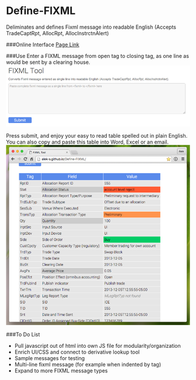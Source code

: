 # Define-FIXML
Deliminates and defines Fixml message into readable English (Accepts TradeCaptRpt, AllocRpt, AllocInstrctnAlert)

###Online Interface
[Page Link](http://alek-s.github.io/Define-FIXML/)


###Use
Enter a FIXML message from open tag to closing tag, as one line as would be sent by a clearing house.
![Alt text](./formscreenshot.png)

Press submit, and enjoy your easy to read table spelled out in plain English. You can also copy and paste this table into Word, Excel or an email.
![Alt text](./screenshot.png)



###To Do List
* Pull javascript out of html into own JS file for modularity/organization
* Enrich UI/CSS and connect to derivative lookup tool
* Sample messages for testing
* Multi-line fixml message (for example when indented by tag)
* Expand to more FIXML message types
